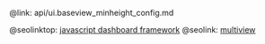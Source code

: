 @link: api/ui.baseview_minheight_config.md

@seolinktop: [javascript dashboard framework](https://webix.com)
@seolink: [multiview](https://webix.com/widget/multiview/)
